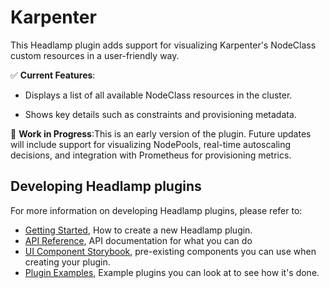 # Karpenter

This Headlamp plugin adds support for visualizing Karpenter's NodeClass custom resources in a user-friendly way.

✅ **Current Features**:

*   Displays a list of all available NodeClass resources in the cluster.
    
*   Shows key details such as constraints and provisioning metadata.


🚧 **Work in Progress**:This is an early version of the plugin. Future updates will include support for visualizing NodePools, real-time autoscaling decisions, and integration with Prometheus for provisioning metrics.

## Developing Headlamp plugins

For more information on developing Headlamp plugins, please refer to:

- [Getting Started](https://headlamp.dev/docs/latest/development/plugins/), How to create a new Headlamp plugin.
- [API Reference](https://headlamp.dev/docs/latest/development/api/), API documentation for what you can do
- [UI Component Storybook](https://headlamp.dev/docs/latest/development/frontend/#storybook), pre-existing components you can use when creating your plugin.
- [Plugin Examples](https://github.com/kubernetes-sigs/headlamp/tree/main/plugins/examples), Example plugins you can look at to see how it's done.
